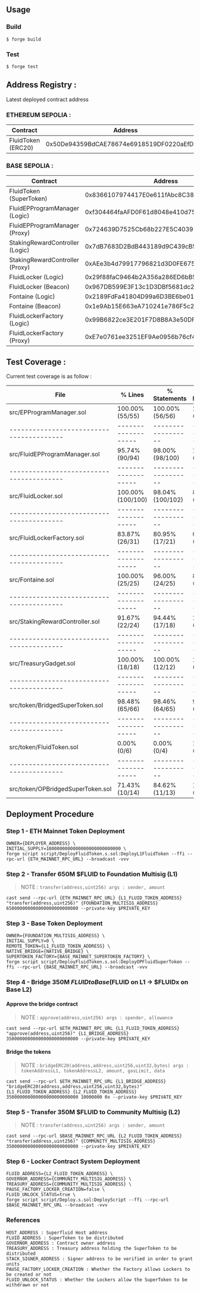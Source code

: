 ## Usage

### Build

```shell
$ forge build
```

### Test

```shell
$ forge test
```

## Address Registry :

Latest deployed contract address

### ETHEREUM SEPOLIA :

| Contract           | Address                                    | Explorer                                                                        |
| ------------------ | ------------------------------------------ | ------------------------------------------------------------------------------- |
| FluidToken (ERC20) | 0x50De94359BdCAE78674e6918519DF0220aEfD514 | https://sepolia.etherscan.io/address/0x50De94359BdCAE78674e6918519DF0220aEfD514 |

### BASE SEPOLIA :

| Contract                        | Address                                    | Explorer                                                                        |
| ------------------------------- | ------------------------------------------ | ------------------------------------------------------------------------------- |
| FluidToken (SuperToken)         | 0x8366107974417E0e611fAbc8C38BeCbE199d502a | https://sepolia.basescan.org/address/0x8366107974417E0e611fAbc8C38BeCbE199d502a |
| FluidEPProgramManager (Logic)   | 0xf304464faAFD0F61d8048e410d75F9884696Fcc0 | https://sepolia.basescan.org/address/0xf304464faAFD0F61d8048e410d75F9884696Fcc0 |
| FluidEPProgramManager (Proxy)   | 0x724639D7525Cb68b227E5C40399d73d9590E88Ca | https://sepolia.basescan.org/address/0x724639D7525Cb68b227E5C40399d73d9590E88Ca |
| StakingRewardController (Logic) | 0x7dB7683D2BdB443189d9C439cB5961faD47C1789 | https://sepolia.basescan.org/address/0x7dB7683D2BdB443189d9C439cB5961faD47C1789 |
| StakingRewardController (Proxy) | 0xAEe3b4d79917796821d3D0FE67554AD63c07242E | https://sepolia.basescan.org/address/0xAEe3b4d79917796821d3D0FE67554AD63c07242E |
| FluidLocker (Logic)             | 0x29f88faC9464b2A356a286ED6bB52E554BD28B82 | https://sepolia.basescan.org/address/0x29f88faC9464b2A356a286ED6bB52E554BD28B82 |
| FluidLocker (Beacon)            | 0x967DB599E3F13c1D3DBf5681dc28d9739736f7b5 | https://sepolia.basescan.org/address/0x967DB599E3F13c1D3DBf5681dc28d9739736f7b5 |
| Fontaine (Logic)                | 0x2189FdFa41804D99a6D3BE6be01Ef0926ab54d9b | https://sepolia.basescan.org/address/0x2189FdFa41804D99a6D3BE6be01Ef0926ab54d9b |
| Fontaine (Beacon)               | 0x1e9Ab15E663eA710241e786F5c2611E42011cfBC | https://sepolia.basescan.org/address/0x1e9Ab15E663eA710241e786F5c2611E42011cfBC |
| FluidLockerFactory (Logic)      | 0x99B6822ce3E201F7D8B8A3e50DF3C689c90Afa79 | https://sepolia.basescan.org/address/0x99B6822ce3E201F7D8B8A3e50DF3C689c90Afa79 |
| FluidLockerFactory (Proxy)      | 0xE7e0761ee3251EF9Ae0956b76cf42B4028Be1e8D | https://sepolia.basescan.org/address/0xE7e0761ee3251EF9Ae0956b76cf42B4028Be1e8D |

## Test Coverage :

Current test coverage is as follow :

| File                                     | % Lines             | % Statements       | % Branches        | % Funcs           |
| ---------------------------------------- | ------------------- | ------------------ | ----------------- | ----------------- |
| src/EPProgramManager.sol                 | 100.00% (55/55)     | 100.00% (56/56)    | 100.00% (14/14)   | 100.00% (13/13)   |
| ---------------------------------------- | ------------------- | ------------------ | ----------------- | ----------------- |
| src/FluidEPProgramManager.sol            | 95.74% (90/94)      | 98.00% (98/100)    | 100.00% (20/20)   | 86.67% (13/15)    |
| ---------------------------------------- | ------------------- | ------------------ | ----------------- | ----------------- |
| src/FluidLocker.sol                      | 100.00% (100/100)   | 98.04% (100/102)   | 87.50% (14/16)    | 100.00% (21/21)   |
| ---------------------------------------- | ------------------- | ------------------ | ----------------- | ----------------- |
| src/FluidLockerFactory.sol               | 83.87% (26/31)      | 80.95% (17/21)     | 0.00% (0/2)       | 81.82% (9/11)     |
| ---------------------------------------- | ------------------- | ------------------ | ----------------- | ----------------- |
| src/Fontaine.sol                         | 100.00% (25/25)     | 96.00% (24/25)     | 80.00% (4/5)      | 100.00% (3/3)     |
| ---------------------------------------- | ------------------- | ------------------ | ----------------- | ----------------- |
| src/StakingRewardController.sol          | 91.67% (22/24)      | 94.44% (17/18)     | 100.00% (3/3)     | 87.50% (7/8)      |
| ---------------------------------------- | ------------------- | ------------------ | ----------------- | ----------------- |
| src/TreasuryGadget.sol                   | 100.00% (18/18)     | 100.00% (12/12)    | 100.00% (2/2)     | 100.00% (6/6)     |
| ---------------------------------------- | ------------------- | ------------------ | ----------------- | ----------------- |
| src/token/BridgedSuperToken.sol          | 98.48% (65/66)      | 98.46% (64/65)     | 90.00% (9/10)     | 100.00% (13/13)   |
| ---------------------------------------- | ------------------- | ------------------ | ----------------- | ----------------- |
| src/token/FluidToken.sol                 | 0.00% (0/6)         | 0.00% (0/4)        | 100.00% (0/0)     | 0.00% (0/3)       |
| ---------------------------------------- | ------------------- | ------------------ | ----------------- | ----------------- |
| src/token/OPBridgedSuperToken.sol        | 71.43% (10/14)      | 84.62% (11/13)     | 100.00% (0/0)     | 66.67% (4/6)      |

## Deployment Procedure

### Step 1 - ETH Mainnet Token Deployment

```shell
OWNER={DEPLOYER_ADDRESS} \
INITIAL_SUPPLY=1000000000000000000000000000 \
forge script script/DeployFluidToken.s.sol:DeployL1FluidToken --ffi --rpc-url {ETH_MAINNET_RPC_URL} --broadcast -vvv
```

### Step 2 - Transfer 650M $FLUID to Foundation Multisig (L1)

> NOTE : `transfer(address,uint256) args : sender, amount`

```shell
cast send --rpc-url {ETH_MAINNET_RPC_URL} {L1_FLUID_TOKEN_ADDRESS} "transfer(address,uint256)" {FOUNDATION_MULTISIG_ADDRESS} 650000000000000000000000000 --private-key $PRIVATE_KEY
```

### Step 3 - Base Token Deployment

```shell
OWNER={FOUNDATION_MULTISIG_ADDRESS} \
INITIAL_SUPPLY=0 \
REMOTE_TOKEN={L1_FLUID_TOKEN_ADDRESS} \
NATIVE_BRIDGE={NATIVE_BRIDGE} \
SUPERTOKEN_FACTORY={BASE_MAINNET_SUPERTOKEN_FACTORY} \
forge script script/DeployFluidToken.s.sol:DeployOPFluidSuperToken --ffi --rpc-url {BASE_MAINNET_RPC_URL} --broadcast -vvv
```

### Step 4 - Bridge 350M $FLUID to Base ($FLUID on L1 -> $FLUIDx on Base L2)

#### Approve the bridge contract

> NOTE : `approve(address,uint256) args : spender, allowance`

```shell
cast send --rpc-url $ETH_MAINNET_RPC_URL {L1_FLUID_TOKEN_ADDRESS} "approve(address,uint256)" {L1_BRIDGE_ADDRESS} 350000000000000000000000000 --private-key $PRIVATE_KEY
```

#### Bridge the tokens

> NOTE : `bridgeERC20(address,address,uint256,uint32,bytes) args : tokenAddressL1, tokenAddressL2, amount, gasLimit, data`

```shell
cast send --rpc-url $ETH_MAINNET_RPC_URL {L1_BRIDGE_ADDRESS} "bridgeERC20(address,address,uint256,uint32,bytes)" {L1_FLUID_TOKEN_ADDRESS} {L2_FLUID_TOKEN_ADDRESS} 350000000000000000000000000 10000000 0x --private-key $PRIVATE_KEY
```

### Step 5 - Transfer 350M $FLUID to Community Multisig (L2)

> NOTE : `transfer(address,uint256) args : sender, amount`

```shell
cast send --rpc-url $BASE_MAINNET_RPC_URL {L2_FLUID_TOKEN_ADDRESS} "transfer(address,uint256)" {COMMUNITY_MULTISIG_ADDRESS} 350000000000000000000000000 --private-key $PRIVATE_KEY
```

### Step 6 - Locker Contract System Deployment

```shell
FLUID_ADDRESS={L2_FLUID_TOKEN_ADDRESS} \
GOVERNOR_ADDRESS={COMMUNITY_MULTISIG_ADDRESS} \
TREASURY_ADDRESS={COMMUNITY_MULTISIG_ADDRESS} \
PAUSE_FACTORY_LOCKER_CREATION=false \
FLUID_UNLOCK_STATUS=true \
forge script script/Deploy.s.sol:DeployScript --ffi --rpc-url $BASE_MAINNET_RPC_URL --broadcast -vvv
```

### References

```
HOST_ADDRESS : Superfluid Host address
FLUID_ADDRESS : SuperToken to be distributed
GOVERNOR_ADDRESS : Contract owner address
TREASURY_ADDRESS : Treasury address holding the SuperToken to be distributed
STACK_SIGNER_ADDRESS : Signer address to be verified in order to grant units
PAUSE_FACTORY_LOCKER_CREATION : Whether the Factory allows Lockers to be created or not
FLUID_UNLOCK_STATUS : Whether the Lockers allow the SuperToken to be withdrawn or not
```
